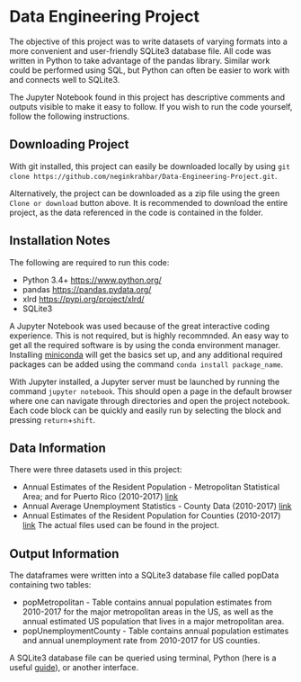 # Data Engineering Project
The objective of this project was to write datasets of varying formats into a more convenient and user-friendly SQLite3 database file. All code was written in Python to take advantage of the pandas library. Similar work could be performed using SQL, but Python can often be easier to work with and connects well to SQLite3. 

The Jupyter Notebook found in this project has descriptive comments and outputs visible to make it easy to follow. If you wish to run the code yourself, follow the following instructions.

## Downloading Project
With git installed, this project can easily be downloaded locally by using 
`git clone https://github.com/neginkrahbar/Data-Engineering-Project.git`.

Alternatively, the project can be downloaded as a zip file using the green `Clone or download` button above.
It is recommended to download the entire project, as the data referenced in the code is contained in the folder.

## Installation Notes
The following are required to run this code:
* Python 3.4+ https://www.python.org/
* pandas https://pandas.pydata.org/
* xlrd https://pypi.org/project/xlrd/
* SQLite3

A Jupyter Notebook was used because of the great interactive coding experience. This is not required, but is highly recommnded. An easy way to get all the required software is by using the conda environment manager. Installing [miniconda](https://conda.io/miniconda.html) will get the basics set up, and any additional required packages can be added using the command `conda install package_name`.

With Jupyter installed, a Jupyter server must be launched by running the command `jupyter notebook`. This should open a page in the default browser where one can navigate through directories and open the project notebook. Each code block can be quickly and easily run by selecting the block and pressing `return`+`shift`.

## Data Information
There were three datasets used in this project: 
* Annual Estimates of the Resident Population - Metropolitan Statistical Area; and for Puerto Rico (2010-2017) [link](https://www.census.gov/data/datasets/2017/demo/popest/total-metro-and-micro-statistical-areas.html)
* Annual Average Unemployment Statistics - County Data (2010-2017) [link](https://www.bls.gov/lau/#tables)
* Annual Estimates of the Resident Population for Counties (2010-2017) [link](https://www.census.gov/data/datasets/2017/demo/popest/counties-total.html)
The actual files used can be found in the project.

## Output Information
The dataframes were written into a SQLite3 database file called popData containing two tables: 
* popMetropolitan - Table contains annual population estimates from 2010-2017 for the major metropolitan areas in the US, as well as the annual estimated US population that lives in a major metropolitan area. 
* popUnemploymentCounty - Table contains annual population estimates and annual unemployment rate from 2010-2017 for US counties.

A SQLite3 database file can be queried using terminal, Python (here is a useful [guide](https://sebastianraschka.com/Articles/2014_sqlite_in_python_tutorial.html)), or another interface.
